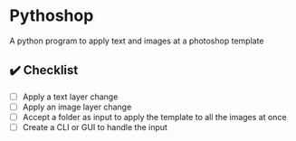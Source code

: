 # Pythoshop
A python program to apply text and images at a photoshop template

## ✔️ Checklist
- [ ] Apply a text layer change
- [ ] Apply an image layer change
- [ ] Accept a folder as input to apply the template to all the images at once
- [ ] Create a CLI or GUI to handle the input
